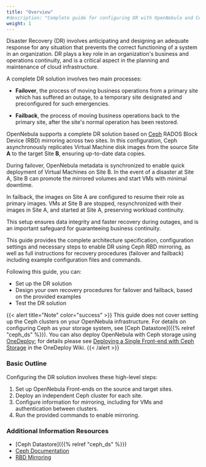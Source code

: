 ```yaml
---
title: "Overview"
#description: "Complete guide for configuring DR with OpenNebula and Ceph"
weight: 1
---
```


Disaster Recovery (DR) involves anticipating and designing an adequate response for any situation that prevents the correct functioning of a system in an organization. DR plays a key role in an organization's business and operations continuity, and is a critical aspect in the planning and maintenance of cloud infrastructure.

A complete DR solution involves two main processes:

- **Failover**, the process of moving business operations from a primary site which has suffered an outage, to a temporary site designated and preconfigured for such emergencies.

- **Failback**, the process of moving business operations back to the primary site, after the site's normal operation has been restored.

OpenNebula supports a complete DR solution based on [Ceph](https://ceph.com/en/) RADOS Block Device (RBD) mirroring across two sites. In this configuration, Ceph asynchronously replicates Virtual Machine disk images from the source Site **A** to the target Site **B**, ensuring up-to-date data copies.

During failover, OpenNebula metadata is synchronized to enable quick deployment of Virtual Machines on Site B. In the event of a disaster at Site A, Site B can promote the mirrored volumes and start VMs with minimal downtime.

In failback, the images on Site A are configured to resume their role as primary images. VMs at Site B are stopped, resynchronized with their images in Site A, and started at Site A, preserving workload continuity.

This setup ensures data integrity and faster recovery during outages, and is an important safeguard for guaranteeing business continuity.

This guide provides the complete architecture specification, configuration settings and necessary steps to enable DR using Ceph RBD mirroring, as well as full instructions for recovery procedures (failover and failback) including example configuration files and commands.

Following this guide, you can:

- Set up the DR solution
- Design your own recovery procedures for failover and failback, based on the provided examples
- Test the DR solution

{{< alert title="Note" color="success" >}}
This guide does not cover setting up the Ceph clusters on your OpenNebula infrastructure. For details on configuring Ceph as your storage system, see [Ceph Datastore]({{% relref "ceph_ds" %}}). You can also deploy OpenNebula with Ceph storage using [OneDeploy](https://github.com/OpenNebula/one-deploy); for details please see [Deploying a Single Front-end with Ceph Storage](https://github.com/OpenNebula/one-deploy/wiki/arch_single_ceph) in the OneDeploy Wiki.
{{< /alert >}}

### Basic Outline

Configuring the DR solution involves these high-level steps:

1. Set up OpenNebula Front-ends on the source and target sites.
1. Deploy an independent Ceph cluster for each site.
1. Configure information for mirroring, including for VMs and authentication between clusters.
1. Run the provided commands to enable mirroring.

### Additional Information Resources

* [Ceph Datastore]({{% relref "ceph_ds" %}})
* [Ceph Documentation](https://docs.ceph.com/en/mimic/)
* [RBD Mirroring](https://docs.ceph.com/en/mimic/rbd/rbd-mirroring/)

